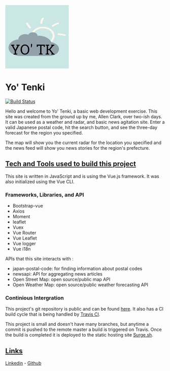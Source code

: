 <style>
h2 {
  text-decoration: underline;
}
</style>

![Logo](./logo.png)

# Yo' Tenki

[![Build Status](https://travis-ci.org/ClarkAllen1556/yotenki.svg?branch=master)](https://travis-ci.org/ClarkAllen1556/yotenki)

Hello and welcome to Yo' Tenki, a basic web development exercise. This site was created from the ground up by me, Allen Clark, over two-ish days. It can be used as a weather and radar, and basic news agitation site. Enter a valid Japanese postal code, hit the search button, and see the three-day forecast for the region you specified.

The map will show you the current radar for the location you specified and the news feed will show you news stories for the region's prefecture.

## Tech and Tools used to build this project

This site is written in JavaScript and is using the Vue.js framework. It was also initialized using the Vue CLI.

### Frameworks, Libraries, and API

- Bootstrap-vue
- Axios
- Moment
- leaflet
- Vuex
- Vue Router
- Vue Leaflet
- Vue logger
- Vue i18n

APIs that this site interacts with :

- japan-postal-code: for finding information about postal codes
- newsapi: API for aggregating news articles
- Open Street Map: open source/public map API
- Open Weather Map: open source/public weather forecasting API

### Continious Intergration

This project's git repository is public and can be found [here](https://github.com/ClarkAllen1556/yotenki). It also has a CI build cycle that is being handled by [Travis CI](https://travis-ci.org/github/ClarkAllen1556/yotenki).

This project is small and doesn't have many branches, but anytime a commit is pushed to the remote master a build is triggered on Travis. Once the build is completed it is deployed to the static hosting site [Surge.sh](yotenki.surge.sh).

## Links
[Linkedin](https://www.linkedin.com/in/allenclark1556/) - [Github](https://github.com/ClarkAllen1556)
